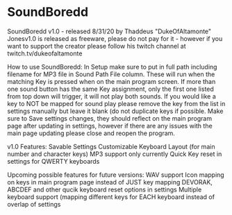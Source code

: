 # SoundBoredd
SoundBoredd v1.0 - released 8/31/20 by Thaddeus "DukeOfAltamonte" Jonesv1.0 is released as freeware, please do not pay for it - however if you want to support the creator please follow his twitch channel at twitch.tv/dukeofaltamonte

How to use SoundBoredd:
In Setup make sure to put in full path including filename for MP3 file in Sound Path File column. These will run when the matching Key is pressed when on the main program screen.
If more than one sound button has the same Key assignment, only the first one listed from top down will trigger, it will not play both sounds.
If you would like a key to NOT be mapped for sound play please remove the key from the list in settings manually but leave it blank (do not duplicate keys if possible.
Make sure to Save settings changes, they should reflect on the main program page after updating in settings, however if there are any issues with the main page updating please close and reopen the program.

v1.0 Features: 
Savable Settings
Customizable Keyboard Layout (for main number and character keys)
MP3 support only currently
Quick Key reset in settings for QWERTY keyboards

Upcoming possible features for future versions:
WAV support
Icon mapping on keys in main program page instead of JUST key mapping
DEVORAK, ABCDEF and other qucik keyboard reset options in settings
Multiple keyboard support (mapping different keys for EACH keyboard instead of overlap of settings
